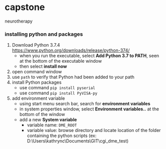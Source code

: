 # capstone
neurotherapy 
### installing python and packages 
1. Download Python 3.7.4 https://www.python.org/downloads/release/python-374/
   - when you run the executable, select **Add Python 3.7 to PATH**, seen at the bottom of the executable window
   - then select **install now**
2. open command window
3. use `path` to verify that Python had been added to your path
4. install Python packages
   - use command `pip install pyserial`
   - use command `pip install PyVISA-py`
5. add environment variable 
    - using start menu search bar, search for **environment variables**
    - in system properties window, select **Environment variables..** at the bottom of the window
    - add a new **System variable**
      - variable name: `DME_ROOT` 
      - variable value: browse directory and locate location of the folder containing the python scripts (ex: D:\Users\kathrync\Documents\GIT\cgi_dme_test) 
    
  
